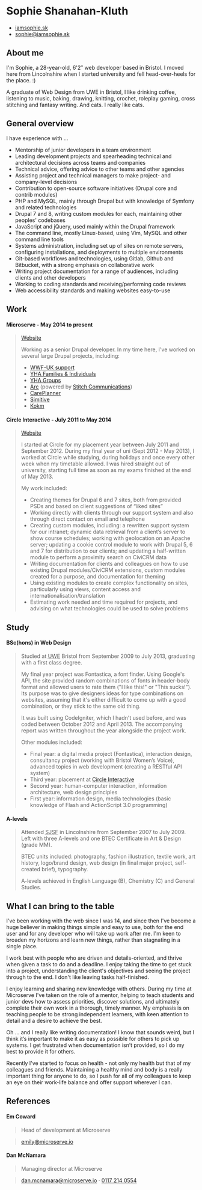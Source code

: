 # Sophie Shanahan-Kluth

* [iamsophie.sk](https://iamsophie.sk)
* [sophie@iamsophie.sk](mailto:sophie@iamsophie.sk)

## About me

I'm Sophie, a 28-year-old, 6'2″ web developer based in Bristol. I moved here from Lincolnshire when I started university and fell head-over-heels for the place. :)

A graduate of Web Design from UWE in Bristol, I like drinking coffee, listening to music, baking, drawing, knitting, crochet, roleplay gaming, cross stitching and fantasy writing. And cats. I really like cats.

## General overview

I have experience with ...

* Mentorship of junior developers in a team environment
* Leading development projects and spearheading technical and architectural decisions across teams and companies
* Technical advice, offering advice to other teams and other agencies
* Assisting project and technical managers to make project- and company-level decisions
* Contribution to open-source software initiatives (Drupal core and contrib modules)
* PHP and MySQL, mainly through Drupal but with knowledge of Symfony and related technologies
* Drupal 7 and 8, writing custom modules for each, maintaining other peoples' codebases
* JavaScript and jQuery, used mainly within the Drupal framework
* The command line, mostly Linux-based, using Vim, MySQL and other command line tools
* Systems administration, including set up of sites on remote servers, configuring installations, and deployments to multiple environments
* Git-based workflows and technologies, using Gitlab, Github and Bitbucket, with a strong emphasis on collaborative work
* Writing project documentation for a range of audiences, including clients and other developers
* Working to coding standards and receiving/performing code reviews
* Web accessibility standards and making websites easy-to-use

## Work

#### Microserve - May 2014 to present

> [Website](http://microserve.io/)
>
> Working as a senior Drupal developer. In my time here, I've worked on several large Drupal projects, including:
> * [WWF-UK support](https://support.wwf.org.uk/)
> * [YHA Families & Individuals](https://www.yha.org.uk/)
> * [YHA Groups](https://groups.yha.org.uk/)
> * [Arc](http://stitch.forinsiders.co.uk) (powered by [Stitch Communications](http://talkwithstitch.co.uk/))
> * [CarePlanner](http://care-planner.co.uk)
> * [Simitive](http://simitive.com)
> * [Kokm](http://kokmdemo.com/)

#### Circle Interactive - July 2011 to May 2014

> [Website](http://circle-interactive.co.uk/)
>
> I started at Circle for my placement year between July 2011 and September 2012. During my final year of uni (Sept 2012 - May 2013), I worked at Circle while studying, during holidays and once every other week when my timetable allowed. I was hired straight out of university, starting full time as soon as my exams finished at the end of May 2013.
>
> My work included:
>
> * Creating themes for Drupal 6 and 7 sites, both from provided PSDs and based on client suggestions of “liked sites”
> * Working directly with clients through our support system and also through direct contact on email and telephone
> * Creating custom modules, including: a rewritten support system for our intranet; dynamic data retrieval from a client’s server to show course schedules; working with geolocation on an Apache server; updating a cookie control module to work with Drupal 5, 6 and 7 for distribution to our clients; and updating a half-written module to perform a proximity search on CiviCRM data
> * Writing documentation for clients and colleagues on how to use existing Drupal modules/CiviCRM extensions, custom modules created for a purpose, and documentation for theming
> * Using existing modules to create complex functionality on sites, particularly using views, content access and internationalisation/translation
> * Estimating work needed and time required for projects, and advising on what technologies could be used to solve problems

## Study

#### BSc(hons) in Web Design

> Studied at <abbr title="University of the West of England">UWE</abbr> Bristol from September 2009 to July 2013, graduating with a first class degree.
>
> My final year project was Fontastica, a font finder. Using Google's API, the site provided random combinations of fonts in header-body format and allowed users to rate them ("I like this!" or "This sucks!"). Its purpose was to give designers ideas for type combinations on websites, assuming that it's either difficult to come up with a good combination, or they stick to the same old thing.
>
> It was built using CodeIgniter, which I hadn't used before, and was coded between October 2012 and April 2013. The accompanying report was written throughout the year alongside the project work.
>
> Other modules included:
>
> * Final year: a digital media project (Fontastica), interaction design, consultancy project (working with Bristol Women’s Voice), advanced topics in web development (creating a RESTful API system)
> * Third year: placement at [Circle Interactive](http://circle-interactive.co.uk/)
> * Second year: human-computer interaction, information architecture, web design principles
> * First year: information design, media technologies (basic knowledge of Flash and ActionScript 3.0 programming)

#### A-levels

> Attended <abbr title="Sleaford Joint Sixth Form">SJSF</abbr> in Lincolnshire from September 2007 to July 2009. Left with three A-levels and one BTEC Certificate in Art & Design (grade MM).
>
> BTEC units included: photography, fashion illustration, textile work, art history, logo/brand design, web design (in final major project, self-created brief), typography.
>
> A-levels achieved in English Language (B), Chemistry (C) and General Studies.

## What I can bring to the table

I've been working with the web since I was 14, and since then I've become a huge believer in making things simple and easy to use, both for the end user and for any developer who will take up work after me. I'm keen to broaden my horizons and learn new things, rather than stagnating in a single place.

I work best with people who are driven and details-oriented, and thrive when given a task to do and a deadline. I enjoy taking the time to get stuck into a project, understanding the client's objectives and seeing the project through to the end. I don't like leaving tasks half-finished.

I enjoy learning and sharing new knowledge with others. During my time at Microserve I've taken on the role of a mentor, helping to teach students and junior devs how to assess priorities, discover solutions, and ultimately complete their own work in a thorough, timely manner. My emphasis is on teaching people to be strong independent learners, with keen attention to detail and a desire to achieve the best.

Oh ... and I really like writing documentation! I know that sounds weird, but I think it’s important to make it as easy as possible for others to pick up systems. I get frustrated when documentation isn’t provided, so I do my best to provide it for others.

Recently I've started to focus on health - not only my health but that of my colleagues and friends. Maintaining a healthy mind and body is a really important thing for anyone to do, so I push for all of my colleagues to keep an eye on their work-life balance and offer support wherever I can.

## References

#### Em Coward

> Head of development at Microserve

> [emily@microserve.io](mailto:emily@microserve.io)

#### Dan McNamara

> Managing director at Microserve

> [dan.mcnamara@microserve.io](mailto:dan.mcnamara@microserve.io) · [0117 214 0554](tel:+441172140554)
